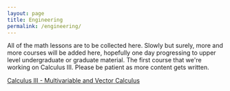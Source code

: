 ```yaml
---
layout: page
title: Engineering
permalink: /engineering/
---
```


All of the math lessons are to be collected here. Slowly but surely, more and more courses will be added here, hopefully one day progressing to upper level undergraduate or graduate material. The first course that we're working on Calculus III. Please be patient as more content gets written. 

<a class="page-link" href="/math/calculus-III/">Calculus III - Multivariable and Vector Calculus</a>


